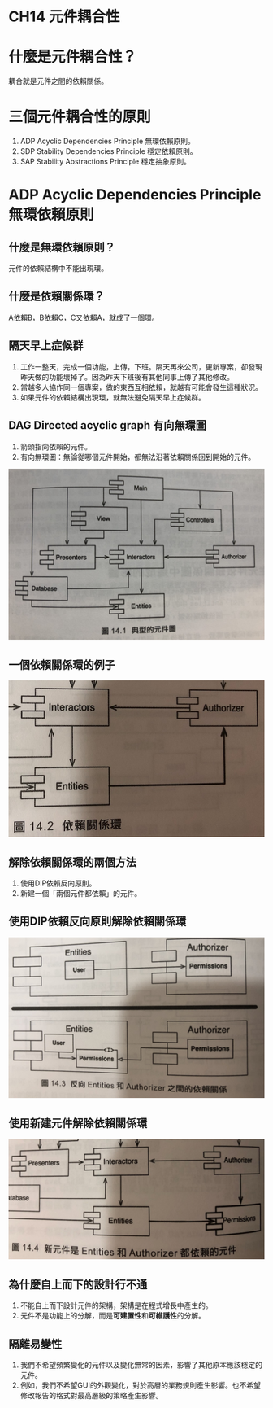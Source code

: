 CH14 元件耦合性
=================

# 什麼是元件耦合性？
耦合就是元件之間的依賴關係。

# 三個元件耦合性的原則
1. ADP Acyclic Dependencies Principle 無環依賴原則。
2. SDP Stability Dependencies Principle 穩定依賴原則。
3. SAP Stability Abstractions Principle 穩定抽象原則。

# ADP Acyclic Dependencies Principle 無環依賴原則

## 什麼是無環依賴原則？

元件的依賴結構中不能出現環。

## 什麼是依賴關係環？

A依賴B，B依賴C，C又依賴A，就成了一個環。

## 隔天早上症候群

1. 工作一整天，完成一個功能，上傳，下班。隔天再來公司，更新專案，卻發現昨天做的功能壞掉了。因為昨天下班後有其他同事上傳了其他修改。
2. 當越多人協作同一個專案，做的東西互相依賴，就越有可能會發生這種狀況。
3. 如果元件的依賴結構出現環，就無法避免隔天早上症候群。

## DAG Directed acyclic graph 有向無環圖

1. 箭頭指向依賴的元件。
2. 有向無環圖：無論從哪個元件開始，都無法沿著依賴關係回到開始的元件。

![圖14-1典型的元件圖](圖14-1典型的元件圖.jpg)

## 一個依賴關係環的例子

![圖14-2依賴關係環](圖14-2依賴關係環.jpg)

## 解除依賴關係環的兩個方法

1. 使用DIP依賴反向原則。
2. 新建一個「兩個元件都依賴」的元件。

## 使用DIP依賴反向原則解除依賴關係環

![圖14-3反向依賴關係](圖14-3反向依賴關係.jpg)

## 使用新建元件解除依賴關係環

![圖14-4產生一個新元件](圖14-4產生一個新元件.jpg)

## 為什麼**自上而下**的設計行不通

1. 不能自上而下設計元件的架構，架構是在程式增長中產生的。
2. 元件不是功能上的分解，而是**可建置性**和**可維護性**的分解。

## 隔離**易變性**

1. 我們不希望頻繁變化的元件以及變化無常的因素，影響了其他原本應該穩定的元件。
2. 例如，我們不希望GUI的外觀變化，對於高層的業務規則產生影響。也不希望修改報告的格式對最高層級的策略產生影響。

